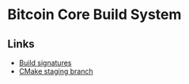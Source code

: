 # Bitcoin Core Build System

## Links 
- [Build signatures](https://github.com/bitcoin-core/guix.sigs)
- [CMake staging branch](https://github.com/hebasto/bitcoin)